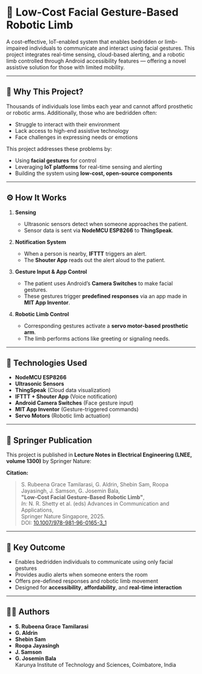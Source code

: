 # 🤖 Low-Cost Facial Gesture-Based Robotic Limb

A cost-effective, IoT-enabled system that enables bedridden or limb-impaired individuals to communicate and interact using facial gestures. This project integrates real-time sensing, cloud-based alerting, and a robotic limb controlled through Android accessibility features — offering a novel assistive solution for those with limited mobility.

---

## 🧠 Why This Project?

Thousands of individuals lose limbs each year and cannot afford prosthetic or robotic arms. Additionally, those who are bedridden often:
- Struggle to interact with their environment
- Lack access to high-end assistive technology
- Face challenges in expressing needs or emotions

This project addresses these problems by:
- Using **facial gestures** for control
- Leveraging **IoT platforms** for real-time sensing and alerting
- Building the system using **low-cost, open-source components**

---

## ⚙️ How It Works

1. **Sensing**  
   - Ultrasonic sensors detect when someone approaches the patient.
   - Sensor data is sent via **NodeMCU ESP8266** to **ThingSpeak**.

2. **Notification System**  
   - When a person is nearby, **IFTTT** triggers an alert.
   - The **Shouter App** reads out the alert aloud to the patient.

3. **Gesture Input & App Control**  
   - The patient uses Android’s **Camera Switches** to make facial gestures.
   - These gestures trigger **predefined responses** via an app made in **MIT App Inventor**.

4. **Robotic Limb Control**  
   - Corresponding gestures activate a **servo motor-based prosthetic arm**.
   - The limb performs actions like greeting or signaling needs.

---

## 🔧 Technologies Used

- **NodeMCU ESP8266**  
- **Ultrasonic Sensors**  
- **ThingSpeak** (Cloud data visualization)  
- **IFTTT + Shouter App** (Voice notification)  
- **Android Camera Switches** (Face gesture input)  
- **MIT App Inventor** (Gesture-triggered commands)  
- **Servo Motors** (Robotic limb actuation)

---

## 📝 Springer Publication

This project is published in **Lecture Notes in Electrical Engineering (LNEE, volume 1300)** by Springer Nature:

**Citation:**

> S. Rubeena Grace Tamilarasi, G. Aldrin, Shebin Sam, Roopa Jayasingh, J. Samson, G. Josemin Bala,  
> **"Low-Cost Facial Gesture-Based Robotic Limb"**,  
> *In:* N. R. Shetty et al. (eds) Advances in Communication and Applications,  
> Springer Nature Singapore, 2025.  
> DOI: [10.1007/978-981-96-0165-3_1](https://doi.org/10.1007/978-981-96-0165-3_1)

---

## 📌 Key Outcome

- Enables bedridden individuals to communicate using only facial gestures
- Provides audio alerts when someone enters the room
- Offers pre-defined responses and robotic limb movement
- Designed for **accessibility**, **affordability**, and **real-time interaction**

---

## 👨‍🔬 Authors

- **S. Rubeena Grace Tamilarasi**  
- **G. Aldrin**  
- **Shebin Sam**  
- **Roopa Jayasingh**  
- **J. Samson**  
- **G. Josemin Bala**  
Karunya Institute of Technology and Sciences, Coimbatore, India
